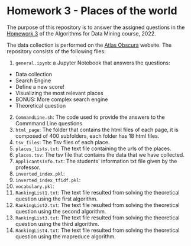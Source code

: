 # Homework 3 - Places of the world

The purpose of this repository is to answer the assigned questions in the [Homework 3](https://github.com/lucamaiano/ADM/tree/master/2022/Homework_3) of the Algorithms for Data Mining course, 2022.

The data collection is performed on the [Atlas Obscura](https://www.atlasobscura.com) website. The repository consists of the following files:

1. `general.ipynb`: a Jupyter Notebook that answers the questions: 
- Data collection
- Search Engine
- Define a new score!
- Visualizing the most relevant places
- BONUS: More complex search engine
- Theoretical question
2. `CommandLine.sh`: The code used to provide the answers to the Commmand Line questions
3. `html_page`: The folder that contains the html files of each page, it is composed of 400 subfolders, each folder has 18 html files.
4. `tsv_files`: The Tsv files of each place.
5. `places_lists.txt`: The text file containing the urls of the places.
6. `places.tsv`: The tsv file that contains the data that we have collected.
7. `ApplicantsInfo.txt`: The students' information txt file given by the professor.
8. `inverted_index.pkl`:
9. `inverted_index_tfidf.pkl`:
10. `vocabulary.pkl`:
11. `RankingList1.txt`: The text file resulted from solving the theoretical question using the first algorithm.
12. `RankingList2.txt`: The text file resulted from solving the theoretical question using the second algorithm.
13. `RankingList3.txt`: The text file resulted from solving the theoretical question using the third algorithm.
14. `RankingList4.txt`: The text file resulted from solving the theoretical question using the mapreduce algorithm.
